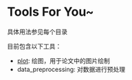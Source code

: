 Tools For You~
====
具体用法参见每个目录

目前包含以下工具：
* [plot]('./plot'): 绘图，用于论文中的图片绘制
* data_preprocessing: 对数据进行预处理
